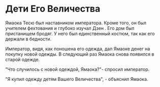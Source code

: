 # Дети Его Величества

Ямаока Тесю был наставником императора. Кроме того, он был учителем фехтования и глубоко изучал Дзен . Его дом был пристанищем бродяг. У него был единственный костюм, так как его держали в бедности.

Император, видя, как поношена его одежда, дал Ямаоке денег на покупку новой одежды. В следующий раз Ямаока снова появился в старой одежде.

"Что случилось с новой одеждой, Ямаока?"- спросил император.

"Я купил одежду детям Вашего Величества", - объяснил Ямаока.
